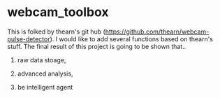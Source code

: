# webcam_toolbox

This is folked by thearn's git hub (https://github.com/thearn/webcam-pulse-detector).
I would like to add several functions based on thearn's stuff.
The final result of this project is going to be shown that..
1. raw data stoage, 

2. advanced analysis,

3. be intelligent agent
